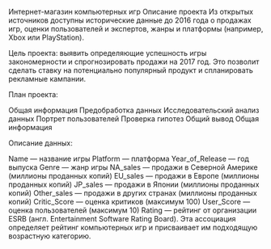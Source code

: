 Интернет-магазин компьютерных игр
Описание проекта
Из открытых источников доступны исторические данные до 2016 года о продажах игр, оценки пользователей и экспертов, жанры и платформы (например, Xbox или PlayStation).

Цель проекта: выявить определяющие успешность игры закономерности и спрогнозировать продажи на 2017 год. Это позволит сделать ставку на потенциально популярный продукт и спланировать рекламные кампании.

План проекта:

Общая информация
Предобработка данных
Исследовательский анализ данных
Портрет пользователей
Проверка гипотез
Общий вывод
Общая информация


Описание данных:

Name — название игры
Platform — платформа
Year_of_Release — год выпуска
Genre — жанр игры
NA_sales — продажи в Северной Америке (миллионы проданных копий)
EU_sales — продажи в Европе (миллионы проданных копий)
JP_sales — продажи в Японии (миллионы проданных копий)
Other_sales — продажи в других странах (миллионы проданных копий)
Critic_Score — оценка критиков (максимум 100)
User_Score — оценка пользователей (максимум 10)
Rating — рейтинг от организации ESRB (англ. Entertainment Software Rating Board). Эта ассоциация определяет рейтинг компьютерных игр и присваивает им подходящую возрастную категорию.
